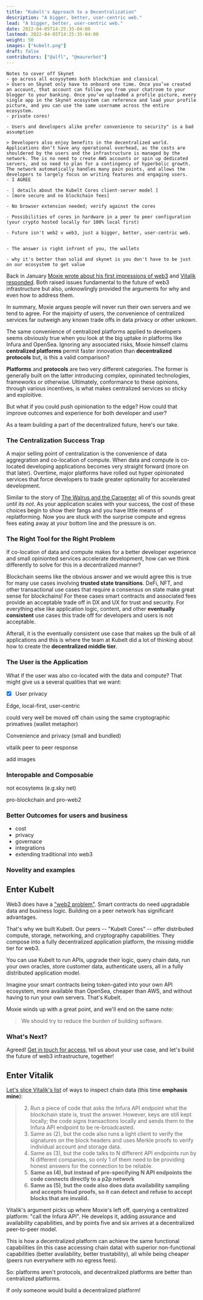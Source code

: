 ```yaml
---
title: "Kubelt's Approach to a Decentralization"
description: "A bigger, better, user-centric web."
lead: "A bigger, better, user-centric web."
date: 2022-04-05T14:25:35-04:00
lastmod: 2022-04-05T14:25:35-04:00
weight: 50
images: ["kubelt.png"]
draft: false
contributors: ["@alfl", "@maurerbot"]
---
```


```
Notes to cover off Skynet
- go across all ecoysytems both blockchian and classical
> Users on Skynet only have to onboard one time. Once you’ve created an account, that account can follow you from your chatroom to your blogger to your banking. Once you’ve uploaded a profile picture, every single app in the Skynet ecosystem can reference and load your profile picture, and you can use the same username across the entire ecosystem.
- private cores!

- Users and developers alike prefer convenience to security" is a bad assumption

> Developers also enjoy benefits in the decentralized world. Applications don’t have any operational overhead, as the costs are shouldered by the users and the infrastructure is managed by the network. The is no need to create AWS accounts or spin up dedicated servers, and no need to plan for a contingency of hyperbolic growth. The network automatically handles many pain points, and allows the developers to largely focus on writing features and engaging users.
- I AGREE

- [ details about the Kubelt Cores client-server model ]
- [more secure and no blockchain fees]

- No browser extension needed; verify against the cores

- Possibilities of cores in hardware in a peer to peer configuration (your crypto hosted locally for 100% local first)

- Future isn't web2 v web3, just a bigger, better, user-centric web.


- The answer is right infront of you, the wallets

- why it's better than solid and skynet is you don't have to be just on our ecosystem to get value

```

Back in January [Moxie wrote about his first impressions of web3](https://moxie.org/2022/01/07/web3-first-impressions.html) and [Vitalik responded](https://old.reddit.com/r/ethereum/comments/ryk3it/my_first_impressions_of_web3/hrrz15r/). Both raised issues fundamental to the future of web3 infrastructure but also, unknowlingly provided the arguments for why and even how to address them.

In summary, Moxie argues people will never run their own servers and we tend to agree. For the majoirty of users, the convenience of centralized services far outweigh any known trade offs in data privacy or other unkown.

The same convenience of centralized platforms applied to developers seems obviously true when you look at the big uptake in platforms like Infura and OpenSea. Ignoring any associated risks, Moxie himself claims **centralized platforms** permit faster innovation than **decentralized protocols** but, is this a valid comparison?

**Platforms** and **protocols** are two very different categories. The former is generally built on the latter introducing complex, opininated technologies, frameworks or otherwise. Ultimately, conformance to these opinions, through various incentives, is what makes centralized services so sticky and exploitive.

But what if you could push opinionation to the edge? How could that improve outcomes and experience for both developer and user?

As a team building a part of the decentralized future, here's our take.

### The Centralization Success Trap

A major selling point of centralization is the convenience of data aggregration and co-location of compute. When data and compute is co-located developing applications becomes very straight forward (more on that later). Overtime, major platforms have rolled out hyper opinionated services that force developers to trade greater optionality for accelerated development.

Similar to the story of [The Walrus and the Carpenter](https://en.wikipedia.org/wiki/The_Walrus_and_the_Carpenter) all of this sounds great _until its not_. As your application scales with your success, the cost of these choices begin to show their fangs and you have little means of replatforming. Now you are stuck with the surprise compute and egress fees eating away at your bottom line and the pressure is on.

### The Right Tool for the Right Problem

If co-location of data and compute makes for a better developer experience and small opinionted services accelerate development, how can we think differently to solve for this in a decentralized manner?

Blockchain seems like the obvious answer and we would agree this is true for many use cases involving **trusted state transitions**. DeFi, NFT, and other transactional use cases that require a consensus on state make great sense for blockchains! For these cases smart contracts and associated fees provide an acceptable trade off in DX and UX for trust and security. For everything else like application logic, content, and other **eventually consistent** use cases this trade off for developers and users is not acceptable.

Afterall, it is the eventually consistent use case that makes up the bulk of all applications and this is where the team at Kubelt did a lot of thinking about how to create the **decentralized middle tier**.

### The User is the Application

What if the user was also co-located with the data and compute? That might give us a several qualities that we want:

-[x] User privacy

Edge, local-first, user-centric

could very well be moved off chain using the same cryptographic primatives (wallet metaphor)

Convenience and privacy (small and bundled)

vitalik peer to peer response

add images

### Interopable and Composabie

not ecosytems (e.g.sky net)

pro-blockchain and pro-web2

### Better Outcomes for users and business

- cost
- privacy
- governace
- integrations
- extending traditional into web3

### Novelity and examples

## Enter Kubelt

Web3 does have a ["web2 problem"](https://discord.com/channels/790660849471062046/956202308214095872/961623808958156831). Smart contracts do need upgradable data and business logic. Building on a peer network has significant advantages.

That's why we built Kubelt. Our peers -- "Kubelt Cores" -- offer distributed compute, storage, networking, and cryptography capabilities. They compose into a fully decentralized application platform, the missing middle tier for web3.

You can use Kubelt to run APIs, upgrade their logic, query chain data, run your own oracles, store customer data, authenticate users, all in a fully distributed application model.

Imagine your smart contracts being token-gated into your own API ecosystem, more available than OpenSea, cheaper than AWS, and without having to run your own servers. That's Kubelt.

Moxie winds up with a great point, and we'll end on the same note:

> We should try to reduce the burden of building software.

### What's Next?

Agreed! [Get in touch for access,](https://omq1ez0wxhd.typeform.com/to/IXfcN3Xf) tell us about your use case, and let's build the future of web3 infrastructure, together!

## Enter Vitalik

[Let's slice Vitalik's list](https://old.reddit.com/r/ethereum/comments/ryk3it/my_first_impressions_of_web3/hrrz15r/) of ways to inspect chain data (this time **emphasis mine**):

> 2.  Run a piece of code that asks the Infura API endpoint what the blockchain state is, trust the answer. However, keys are still kept locally; the code signs transactions locally and sends them to the Infura API endpoint to be re-broadcasted.
> 1.  Same as (2), but the code also runs a light client to verify the signatures on the block headers and uses Merkle proofs to verify individual account and storage data.
> 1.  Same as (3), but the code talks to N different API endpoints run by N different companies, so only 1 of them need to be providing honest answers for the connection to be reliable.
> 1.  **Same as (4), but instead of pre-specifying N API endpoints the code connects directly to a p2p network**
> 1.  **Same as (5), but the code also does data availability sampling and accepts fraud proofs, so it can detect and refuse to accept blocks that are invalid.**

Vitalik's argument picks up where Moxie's left off, querying a centralized platform: "call the Infura API". He develops it, adding assurance and availability capabilities, and by points five and six arrives at a decentralized peer-to-peer model.

This is how a decentralized platform can achieve the same functional capabilities (in this case accessing chain data) with superior non-functional capabilities (better availability, better trustability), all while being cheaper (peers run everywhere with no egress fees).

So: platforms aren't protocols, and decentralized platforms are better than centralized platforms.

If only someone would build a decentralized platform!
